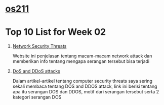 # [os211](https://rafimoreno.github.io/os211/)
# Top 10 List for Week 02
1. [Network Security Threats](https://www.proofpoint.com/uk/threat-reference/network-delivered-threats)
    
    Website ini penjelasan tentang macam-macam network attack dan memberikan info tentang mengapa serangan tersebut bisa terjadi

2. [DoS and DDoS attacks](https://www.futurelearn.com/info/courses/teaching-cybersecurity/0/steps/57188)

   Dalam artikel-artikel tentang computer security threats saya sering sekali membaca tentang DOS and DDOS attack, link ini
   berisi tentang apa itu serangan DOS dan DDOS, motif dari serangan tersebut serta 2 kategori serangan DOS
  
